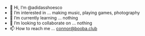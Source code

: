 - 👋 Hi, I’m @adidasshoesco
- 👀 I’m interested in ... making music, playing games, photography
- 🌱 I’m currently learning ... nothing
- 💞️ I’m looking to collaborate on ... nothing
- 📫 How to reach me ... connor@booba.club

<!---
adidasshoesco/adidasshoesco is a ✨ special ✨ repository because its `README.md` (this file) appears on your GitHub profile.
You can click the Preview link to take a look at your changes.
--->

